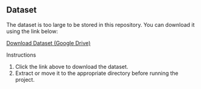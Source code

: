 ## Dataset

The dataset is too large to be stored in this repository. You can download it using the link below:

[Download Dataset (Google Drive)](https://drive.google.com/file/d/1DlUo1l6FIYwhKo1dF4he5WGuDUbWnRmm/view?usp=sharing)

Instructions
1. Click the link above to download the dataset.
2. Extract or move it to the appropriate directory before running the project.
